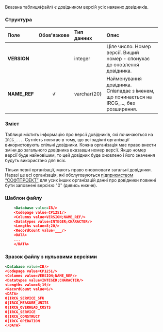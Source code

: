 Вказана таблиця(файл) є довідником версій усіх наявних довідників.

### Структура

Поле   | Обов'язкове |    Тип данних  |   Опис |
:---------------|:--:|:--------------|:--------
**VERSION**  |   |  integer          | Ціле число. Номер версії. Вищий номер - спонукає до оновлення довідника.
**NAME_REF** | √ | varchar(20)       | Найменування довідника. Співпадає з іменем, що починається на IRCG_..., без розширення.



### Зміст

Таблиця містить інформацію про версії довідників, які починаються на `IRCG_...`. Сутність полягає в тому, що всі задіяні організації використовують спільні довідники. Кожна організація має право внести зміни до загального
довідника вказавши номер версії. Якщо номер версії буде найновішим, то цей довідник буде оновлено і його значення будуть використано для всіх.

Тільки певні організації, мають право оновлювати загальні довідники. Наразі це всі організація, які обслуговуються [підприємством “СОФТПРОЕКТ”](http://softproject.com.ua/ua/) для усих інших організацій данні про довідники повинні бути заповнені версією "0" (дивись нижче).

### Шаблон файлу

```XML
    <Database value=IB/>
    <Codepage value=CP1251/>
    <Columns value=VERSION;NAME_REF/>
    <Datatypes value=INTEGER;CHARACTER/>
    <Lengths value=8;20/>
    <RecordCount value=___/>
    <DATA>
    ...
    </DATA>
```

### Зразок файлу з нульовими версіями
```XML
<Database value=IB/>
<Codepage value=CP1251/>
<Columns value=VERSION;NAME_REF/>
<Datatypes value=INTEGER;CHARACTER/>
<Lengths value=8;19/>
<RecordCount value=6/>
<DATA>
0|IRCG_SERVICE_SFU
0|IRCG_MEASURE_UNITS
0|IRCG_OVERHEAD_COSTS
0|IRCG_SERVICE
0|IRCG_CONSTRUCT
0|IRCG_OPERATION
</DATA>
```
